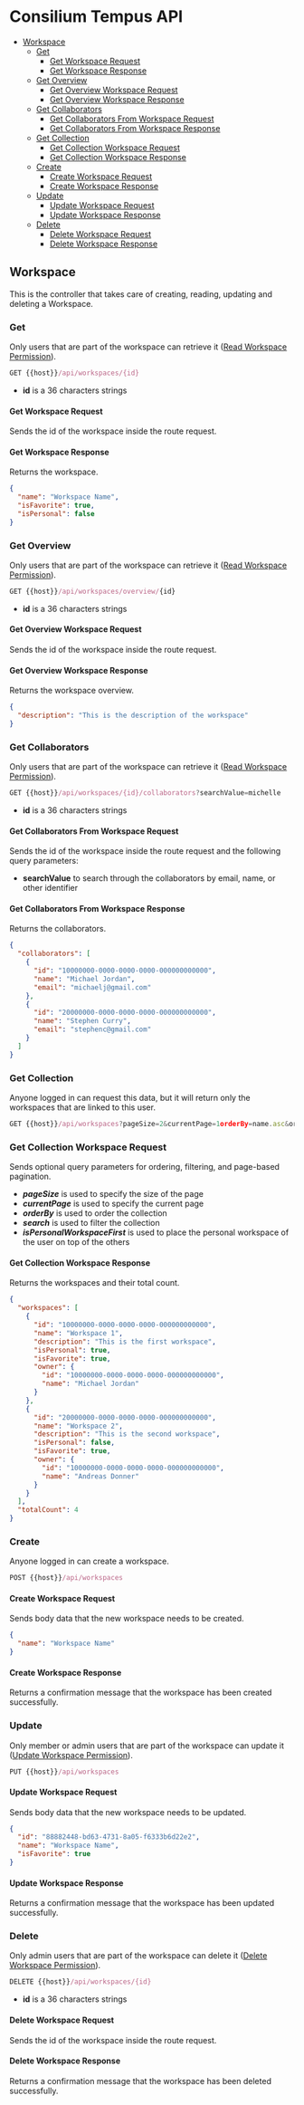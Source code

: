 # Consilium Tempus API

* [Workspace](#workspace)
  * [Get](#get)
    * [Get Workspace Request](#get-workspace-request)
    * [Get Workspace Response](#get-workspace-response)
  * [Get Overview](#get-overview)
    * [Get Overview Workspace Request](#get-overview-workspace-request)
    * [Get Overview Workspace Response](#get-overview-workspace-response)
  * [Get Collaborators](#get-collaborators)
    * [Get Collaborators From Workspace Request](#get-collaborators-from-workspace-request)
    * [Get Collaborators From Workspace Response](#get-collaborators-from-workspace-response)
  * [Get Collection](#get-collection)
    * [Get Collection Workspace Request](#get-collection-workspace-request)
    * [Get Collection Workspace Response](#get-collection-workspace-response)
  * [Create](#create)
    * [Create Workspace Request](#create-workspace-request)
    * [Create Workspace Response](#create-workspace-response)
  * [Update](#update)
    * [Update Workspace Request](#update-workspace-request)
    * [Update Workspace Response](#update-workspace-response)
  * [Delete](#delete)
    * [Delete Workspace Request](#delete-workspace-request)
    * [Delete Workspace Response](#delete-workspace-response)

## Workspace

This is the controller that takes care of creating, reading, updating and deleting a Workspace.

### Get

Only users that are part of the workspace can retrieve it ([Read Workspace Permission](../Security.md/#permissions)).

```js
GET {{host}}/api/workspaces/{id}
```

- **id** is a 36 characters strings

#### Get Workspace Request

Sends the id of the workspace inside the route request.

#### Get Workspace Response

Returns the workspace.

```json
{
  "name": "Workspace Name",
  "isFavorite": true,
  "isPersonal": false
}
```

### Get Overview

Only users that are part of the workspace can retrieve it ([Read Workspace Permission](../Security.md/#permissions)).

```js
GET {{host}}/api/workspaces/overview/{id}
```

- **id** is a 36 characters strings

#### Get Overview Workspace Request

Sends the id of the workspace inside the route request.

#### Get Overview Workspace Response

Returns the workspace overview.

```json
{
  "description": "This is the description of the workspace"
}
```

### Get Collaborators

Only users that are part of the workspace can retrieve it ([Read Workspace Permission](../Security.md/#permissions)).

```js
GET {{host}}/api/workspaces/{id}/collaborators?searchValue=michelle
```

- **id** is a 36 characters strings

#### Get Collaborators From Workspace Request

Sends the id of the workspace inside the route request and the following query parameters:

- **searchValue** to search through the collaborators by email, name, or other identifier

#### Get Collaborators From Workspace Response

Returns the collaborators.

```json
{
  "collaborators": [
    {
      "id": "10000000-0000-0000-0000-000000000000",
      "name": "Michael Jordan",
      "email": "michaelj@gmail.com"
    },
    {
      "id": "20000000-0000-0000-0000-000000000000",
      "name": "Stephen Curry",
      "email": "stephenc@gmail.com"
    }
  ]
}
```

### Get Collection

Anyone logged in can request this data, but it will return only the workspaces that are linked to this user.

```js
GET {{host}}/api/workspaces?pageSize=2&currentPage=1orderBy=name.asc&orderBy=updated_date_time.desc&search=name ct worksp
```

### Get Collection Workspace Request

Sends optional query parameters for ordering, filtering, and page-based pagination.

- _**pageSize**_ is used to specify the size of the page
- _**currentPage**_ is used to specify the current page
- _**orderBy**_ is used to order the collection
- _**search**_ is used to filter the collection
- _**isPersonalWorkspaceFirst**_ is used to place the personal workspace of the user on top of the others

#### Get Collection Workspace Response

Returns the workspaces and their total count.

```json
{
  "workspaces": [
    {
      "id": "10000000-0000-0000-0000-000000000000",
      "name": "Workspace 1",
      "description": "This is the first workspace",
      "isPersonal": true,
      "isFavorite": true,
      "owner": {
        "id": "10000000-0000-0000-0000-000000000000",
        "name": "Michael Jordan"
      }
    },
    {
      "id": "20000000-0000-0000-0000-000000000000",
      "name": "Workspace 2",
      "description": "This is the second workspace",
      "isPersonal": false,
      "isFavorite": true,
      "owner": {
        "id": "10000000-0000-0000-0000-000000000000",
        "name": "Andreas Donner"
      }
    }
  ],
  "totalCount": 4
}
```

### Create

Anyone logged in can create a workspace.

```js
POST {{host}}/api/workspaces
```

#### Create Workspace Request

Sends body data that the new workspace needs to be created.

```json
{
  "name": "Workspace Name"
}
```

#### Create Workspace Response

Returns a confirmation message that the workspace has been created successfully.

### Update

Only member or admin users that are part of the workspace can update it
([Update Workspace Permission](../Security.md/#permissions)).

```js
PUT {{host}}/api/workspaces
```

#### Update Workspace Request

Sends body data that the new workspace needs to be updated.

```json
{
  "id": "88882448-bd63-4731-8a05-f6333b6d22e2",
  "name": "Workspace Name",
  "isFavorite": true
}
```

#### Update Workspace Response

Returns a confirmation message that the workspace has been updated successfully.

### Delete

Only admin users that are part of the workspace can delete it
([Delete Workspace Permission](../Security.md/#permissions)).

```js
DELETE {{host}}/api/workspaces/{id}
```

- **id** is a 36 characters strings

#### Delete Workspace Request

Sends the id of the workspace inside the route request.

#### Delete Workspace Response

Returns a confirmation message that the workspace has been deleted successfully.